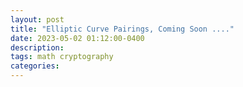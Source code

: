 ```yaml
---
layout: post
title: "Elliptic Curve Pairings, Coming Soon ...."
date: 2023-05-02 01:12:00-0400
description: 
tags: math cryptography
categories:
---
```

